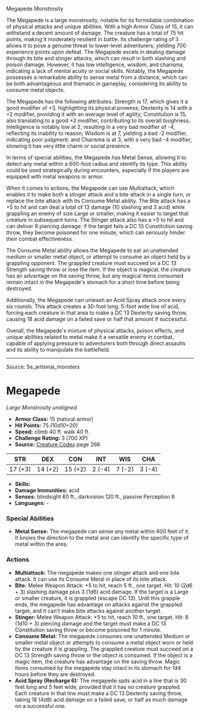 <MonsterName/>Megapede</MonsterName>
<CreatureType/>Monstrosity</CreatureType>

<summary>The Megapede is a large monstrosity, notable for its formidable combination of physical attacks and unique abilities. With a high Armor Class of 15, it can withstand a decent amount of damage. The creature has a total of 75 hit points, making it moderately resilient in battle. Its challenge rating of 3 allows it to pose a genuine threat to lower-level adventurers, yielding 700 experience points upon defeat. The Megapede excels in dealing damage through its bite and stinger attacks, which can result in both slashing and poison damage. However, it has low intelligence, wisdom, and charisma, indicating a lack of mental acuity or social skills. Notably, the Megapede possesses a remarkable ability to sense metal from a distance, which can be both advantageous and thematic in gameplay, considering its ability to consume metal objects.</summary>

<detail>

The Megapede has the following attributes: Strength is 17, which gives it a good modifier of +3, highlighting its physical prowess; Dexterity is 14 with a +2 modifier, providing it with an average level of agility; Constitution is 15, also translating to a good +2 modifier, contributing to its overall toughness; Intelligence is notably low at 2, resulting in a very bad modifier of -4, reflecting its inability to reason; Wisdom is at 7, yielding a bad -2 modifier, indicating poor judgment; and Charisma is at 3, with a very bad -4 modifier, showing it has very little charm or social presence.

In terms of special abilities, the Megapede has Metal Sense, allowing it to detect any metal within a 600-foot radius and identify its type. This ability could be used strategically during encounters, especially if the players are equipped with metal weapons or armor.

When it comes to actions, the Megapede can use Multiattack, which enables it to make both a stinger attack and a bite attack in a single turn, or replace the bite attack with its Consume Metal ability. The Bite attack has a +5 to hit and can deal a total of 13 damage (10 slashing and 3 acid) while grappling an enemy of size Large or smaller, making it easier to target that creature in subsequent turns. The Stinger attack also has a +5 to hit and can deliver 8 piercing damage; if the target fails a DC 13 Constitution saving throw, they become poisoned for one minute, which can seriously hinder their combat effectiveness.

The Consume Metal ability allows the Megapede to eat an unattended medium or smaller metal object, or attempt to consume an object held by a grappling opponent. The grappled creature must succeed on a DC 13 Strength saving throw or lose the item. If the object is magical, the creature has an advantage on the saving throw, but any magical items consumed remain intact in the Megapede's stomach for a short time before being destroyed. 

Additionally, the Megapede can unleash an Acid Spray attack once every six rounds. This attack creates a 30-foot long, 5-foot wide line of acid, forcing each creature in that area to make a DC 13 Dexterity saving throw, causing 18 acid damage on a failed save or half that amount if successful. 

Overall, the Megapede's mixture of physical attacks, poison effects, and unique abilities related to metal make it a versatile enemy in combat, capable of applying pressure to adventurers both through direct assaults and its ability to manipulate the battlefield.</detail>



---

Source: 5e_artisinal_monsters

# Megapede

*Large* *Monstrosity* *unaligned*

- **Armor Class:** 15 (natural armor)
- **Hit Points:** 75 (10d10+20)
- **Speed:** climb 40 ft. walk 40 ft.
- **Challenge Rating:** 3 (700 XP)
- **Source:** [Creature Codex](https://koboldpress.com/kpstore/product/creature-codex-for-5th-edition-dnd) page 266

| STR | DEX | CON | INT | WIS | CHA |
| --- | --- | --- | --- | --- | --- |
| 17 (+3) | 14 (+2) | 15 (+2) | 2 (-4) | 7 (-2) | 3 (-4) |

- **Skills:** 
- **Damage Immunities:** acid
- **Senses:** blindsight 60 ft., darkvision 120 ft., passive Perception 8
- **Languages:** -

### Special Abilities

- **Metal Sense:** The megapede can sense any metal within 600 feet of it. It knows the direction to the metal and can identify the specific type of metal within the area.

### Actions

- **Multiattack:** The megapede makes one stinger attack and one bite attack. It can use its Consume Metal in place of its bite attack.
- **Bite:** Melee Weapon Attack: +5 to hit, reach 5 ft., one target. Hit: 10 (2d6 + 3) slashing damage plus 3 (1d6) acid damage. If the target is a Large or smaller creature, it is grappled (escape DC 13). Until this grapple ends, the megapede has advantage on attacks against the grappled target, and it can't make bite attacks against another target.
- **Stinger:** Melee Weapon Attack: +5 to hit, reach 10 ft., one target. Hit: 8 (1d10 + 3) piercing damage and the target must make a DC 13 Constitution saving throw or become poisoned for 1 minute.
- **Consume Metal:** The megapede consumes one unattended Medium or smaller metal object or attempts to consume a metal object worn or held by the creature it is grappling. The grappled creature must succeed on a DC 13 Strength saving throw or the object is consumed. If the object is a magic item, the creature has advantage on the saving throw. Magic items consumed by the megapede stay intact in its stomach for 1d4 hours before they are destroyed.
- **Acid Spray (Recharge 6):** The megapede spits acid in a line that is 30 feet long and 5 feet wide, provided that it has no creature grappled. Each creature in that line must make a DC 13 Dexterity saving throw, taking 18 (4d8) acid damage on a failed save, or half as much damage on a successful one.




